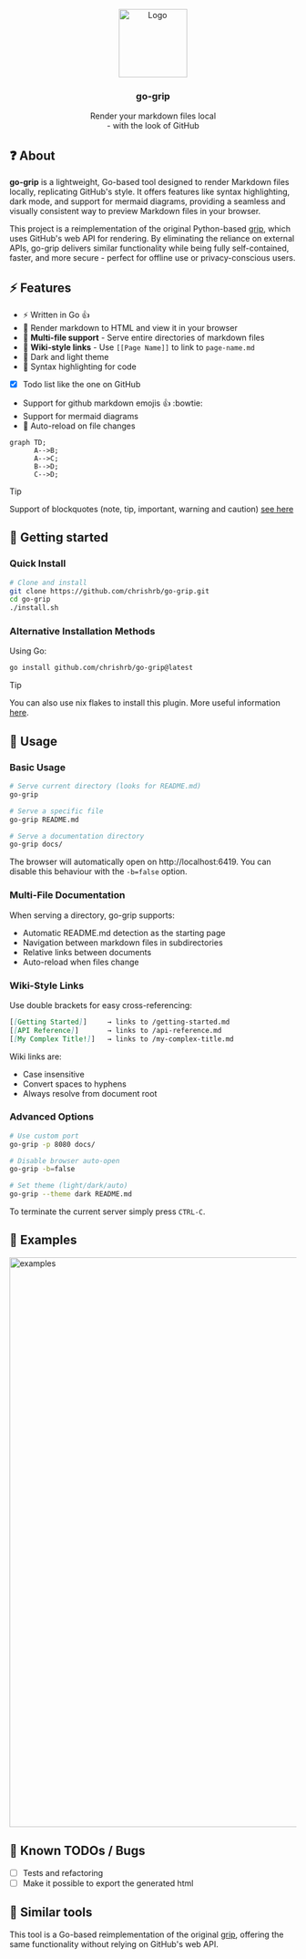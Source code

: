 <!-- PROJECT LOGO -->
<br />
<div align="center">
  <a href="#">
    <img src=".github/docs/logo-1.png" alt="Logo" height="120">
  </a>

  <h3 align="center">go-grip</h3>

  <p align="center">
    Render your markdown files local<br>- with the look of GitHub
  </p>
</div>

## :question: About

**go-grip** is a lightweight, Go-based tool designed to render Markdown files locally, replicating GitHub's style. It offers features like syntax highlighting, dark mode, and support for mermaid diagrams, providing a seamless and visually consistent way to preview Markdown files in your browser.

This project is a reimplementation of the original Python-based [grip](https://github.com/joeyespo/grip), which uses GitHub's web API for rendering. By eliminating the reliance on external APIs, go-grip delivers similar functionality while being fully self-contained, faster, and more secure - perfect for offline use or privacy-conscious users.

## :zap: Features

- :zap: Written in Go :+1:
- 📄 Render markdown to HTML and view it in your browser
- 📁 **Multi-file support** - Serve entire directories of markdown files
- 🔗 **Wiki-style links** - Use `[[Page Name]]` to link to `page-name.md`
- 📱 Dark and light theme
- 🎨 Syntax highlighting for code
- [x] Todo list like the one on GitHub
- Support for github markdown emojis :+1: :bowtie:
- Support for mermaid diagrams
- 🔄 Auto-reload on file changes

```mermaid
graph TD;
      A-->B;
      A-->C;
      B-->D;
      C-->D;
```

> [!TIP]
> Support of blockquotes (note, tip, important, warning and caution) [see here](https://github.com/orgs/community/discussions/16925)


## :rocket: Getting started

### Quick Install

```bash
# Clone and install
git clone https://github.com/chrishrb/go-grip.git
cd go-grip
./install.sh
```

### Alternative Installation Methods

Using Go:
```bash
go install github.com/chrishrb/go-grip@latest
```

> [!TIP]
> You can also use nix flakes to install this plugin.
> More useful information [here](https://nixos.wiki/wiki/Flakes).

## :hammer: Usage

### Basic Usage

```bash
# Serve current directory (looks for README.md)
go-grip

# Serve a specific file
go-grip README.md

# Serve a documentation directory
go-grip docs/
```

The browser will automatically open on http://localhost:6419. You can disable this behaviour with the `-b=false` option.

### Multi-File Documentation

When serving a directory, go-grip supports:
- Automatic README.md detection as the starting page
- Navigation between markdown files in subdirectories
- Relative links between documents
- Auto-reload when files change

### Wiki-Style Links

Use double brackets for easy cross-referencing:

```markdown
[[Getting Started]]     → links to /getting-started.md
[[API Reference]]       → links to /api-reference.md
[[My Complex Title!]]   → links to /my-complex-title.md
```

Wiki links are:
- Case insensitive
- Convert spaces to hyphens
- Always resolve from document root

### Advanced Options

```bash
# Use custom port
go-grip -p 8080 docs/

# Disable browser auto-open
go-grip -b=false

# Set theme (light/dark/auto)
go-grip --theme dark README.md
```

To terminate the current server simply press `CTRL-C`.

## :pencil: Examples

<img src="./.github/docs/example-1.png" alt="examples" width="1000"/>

## :bug: Known TODOs / Bugs

- [ ] Tests and refactoring
- [ ] Make it possible to export the generated html

## :pushpin: Similar tools

This tool is a Go-based reimplementation of the original [grip](https://github.com/joeyespo/grip), offering the same functionality without relying on GitHub's web API.
